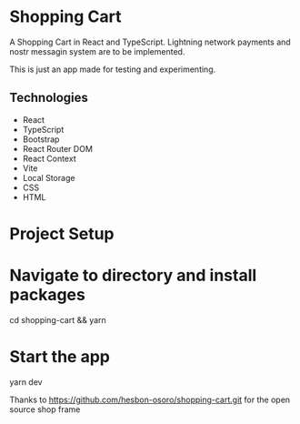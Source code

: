 # Shopping Cart

A Shopping Cart in React and TypeScript.
Lightning network payments and nostr messagin system are to be implemented.

This is just an app made for testing and experimenting.

## Technologies

- React
- TypeScript
- Bootstrap
- React Router DOM
- React Context
- Vite
- Local Storage
- CSS
- HTML

# Project Setup

# Navigate to directory and install packages

cd shopping-cart && yarn

# Start the app

yarn dev

Thanks to https://github.com/hesbon-osoro/shopping-cart.git
for the open source shop frame

